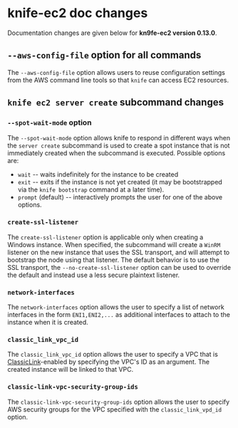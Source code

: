 <!---
This file is reset everytime when a new release is done. Contents of this file is for the currently unreleased version.
-->

# knife-ec2 doc changes

Documentation changes are given below for **kn9fe-ec2 version 0.13.0**.

## `--aws-config-file` option for all commands

The `--aws-config-file` option allows users to reuse configuration settings from the AWS command line tools so that `knife` can access EC2 resources.

## `knife ec2 server create` subcommand changes

### `--spot-wait-mode` option

The `--spot-wait-mode` option allows knife to respond in different ways when the `server create` subcommand is used to create a spot instance that is not immediately created when the subcommand is executed. Possible options are:

* `wait` -- waits indefinitely for the instance to be created
* `exit` -- exits if the instance is not yet created (it may be bootstrapped via the `knife bootstrap` command at a later time).
* `prompt` (default) -- interactively prompts the user for one of the above options.

### `create-ssl-listener`
The `create-ssl-listener` option is applicable only when creating a Windows instance. When specified, the subcommand will create a `WinRM` listener on the new instance that uses the SSL transport, and will attempt to bootstrap the node using that listener. The default behavior is to use the SSL transport, the `--no-create-ssl-listener` option can be used to override the default and instead use a less secure plaintext listener.

### `network-interfaces`
The `network-interfaces` option allows the user to specify a list of network interfaces in the form `ENI1,ENI2,...` as additional interfaces to attach to the instance when it is created.

### `classic_link_vpc_id`
The `classic_link_vpc_id` option allows the user to specify a VPC that is [ClassicLink](http://docs.aws.amazon.com/AWSEC2/latest/UserGuide/vpc-classiclink.html)-enabled by specifying the VPC's ID as an argument. The created instance will be linked to that VPC.

### `classic-link-vpc-security-group-ids`
The `classic-link-vpc-security-group-ids` option allows the user to specify AWS security groups for the VPC specified with the `classic_link_vpd_id` option.



